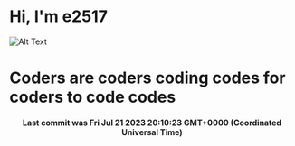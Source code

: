 # Hi, I'm e2517

![Alt Text](https://github.com/E2517/e2517/blob/master/images/background.gif)

# Coders are coders coding codes for coders to code codes

<h4 align="center">Last commit was Fri Jul 21 2023 20:10:23 GMT+0000 (Coordinated Universal Time)</h4>
